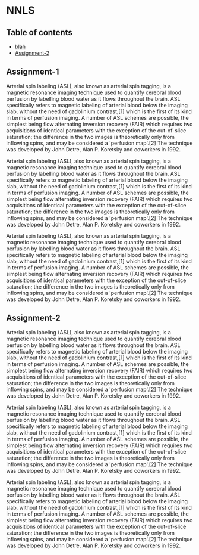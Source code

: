 # NNLS

## Table of contents
* [blah](#blah)
* [Assignment-2](#Assignment-2)

## Assignment-1
Arterial spin labeling (ASL), also known as arterial spin tagging, is a magnetic resonance imaging technique used to quantify cerebral blood perfusion by labelling blood water as it flows throughout the brain. ASL specifically refers to magnetic labeling of arterial blood below the imaging slab, without the need of gadolinium contrast,[1] which is the first of its kind in terms of perfusion imaging. A number of ASL schemes are possible, the simplest being flow alternating inversion recovery (FAIR) which requires two acquisitions of identical parameters with the exception of the out-of-slice saturation; the difference in the two images is theoretically only from inflowing spins, and may be considered a 'perfusion map'.[2] The technique was developed by John Detre, Alan P. Koretsky and coworkers in 1992.

Arterial spin labeling (ASL), also known as arterial spin tagging, is a magnetic resonance imaging technique used to quantify cerebral blood perfusion by labelling blood water as it flows throughout the brain. ASL specifically refers to magnetic labeling of arterial blood below the imaging slab, without the need of gadolinium contrast,[1] which is the first of its kind in terms of perfusion imaging. A number of ASL schemes are possible, the simplest being flow alternating inversion recovery (FAIR) which requires two acquisitions of identical parameters with the exception of the out-of-slice saturation; the difference in the two images is theoretically only from inflowing spins, and may be considered a 'perfusion map'.[2] The technique was developed by John Detre, Alan P. Koretsky and coworkers in 1992.

Arterial spin labeling (ASL), also known as arterial spin tagging, is a magnetic resonance imaging technique used to quantify cerebral blood perfusion by labelling blood water as it flows throughout the brain. ASL specifically refers to magnetic labeling of arterial blood below the imaging slab, without the need of gadolinium contrast,[1] which is the first of its kind in terms of perfusion imaging. A number of ASL schemes are possible, the simplest being flow alternating inversion recovery (FAIR) which requires two acquisitions of identical parameters with the exception of the out-of-slice saturation; the difference in the two images is theoretically only from inflowing spins, and may be considered a 'perfusion map'.[2] The technique was developed by John Detre, Alan P. Koretsky and coworkers in 1992.

## Assignment-2
Arterial spin labeling (ASL), also known as arterial spin tagging, is a magnetic resonance imaging technique used to quantify cerebral blood perfusion by labelling blood water as it flows throughout the brain. ASL specifically refers to magnetic labeling of arterial blood below the imaging slab, without the need of gadolinium contrast,[1] which is the first of its kind in terms of perfusion imaging. A number of ASL schemes are possible, the simplest being flow alternating inversion recovery (FAIR) which requires two acquisitions of identical parameters with the exception of the out-of-slice saturation; the difference in the two images is theoretically only from inflowing spins, and may be considered a 'perfusion map'.[2] The technique was developed by John Detre, Alan P. Koretsky and coworkers in 1992.

Arterial spin labeling (ASL), also known as arterial spin tagging, is a magnetic resonance imaging technique used to quantify cerebral blood perfusion by labelling blood water as it flows throughout the brain. ASL specifically refers to magnetic labeling of arterial blood below the imaging slab, without the need of gadolinium contrast,[1] which is the first of its kind in terms of perfusion imaging. A number of ASL schemes are possible, the simplest being flow alternating inversion recovery (FAIR) which requires two acquisitions of identical parameters with the exception of the out-of-slice saturation; the difference in the two images is theoretically only from inflowing spins, and may be considered a 'perfusion map'.[2] The technique was developed by John Detre, Alan P. Koretsky and coworkers in 1992.

Arterial spin labeling (ASL), also known as arterial spin tagging, is a magnetic resonance imaging technique used to quantify cerebral blood perfusion by labelling blood water as it flows throughout the brain. ASL specifically refers to magnetic labeling of arterial blood below the imaging slab, without the need of gadolinium contrast,[1] which is the first of its kind in terms of perfusion imaging. A number of ASL schemes are possible, the simplest being flow alternating inversion recovery (FAIR) which requires two acquisitions of identical parameters with the exception of the out-of-slice saturation; the difference in the two images is theoretically only from inflowing spins, and may be considered a 'perfusion map'.[2] The technique was developed by John Detre, Alan P. Koretsky and coworkers in 1992.

